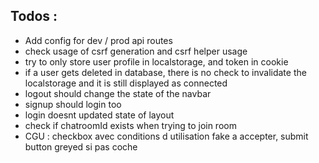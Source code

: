 ## Todos :

-   Add config for dev / prod api routes
-   check usage of csrf generation and csrf helper usage
-   try to only store user profile in localstorage, and token in cookie
-   if a user gets deleted in database, there is no check to invalidate the localstorage and it is still displayed as connected
-   logout should change the state of the navbar
-   signup should login too
-   login doesnt updated state of layout
-   check if chatroomId exists when trying to join room
-   CGU : checkbox avec conditions d utilisation fake a accepter, submit button greyed si pas coche
